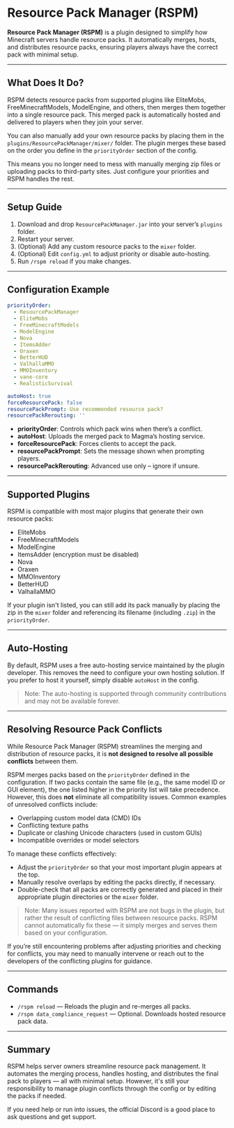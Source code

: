 # Resource Pack Manager (RSPM)

**Resource Pack Manager (RSPM)** is a plugin designed to simplify how Minecraft servers handle resource packs. It automatically merges, hosts, and distributes resource packs, ensuring players always have the correct pack with minimal setup.

---

## What Does It Do?

RSPM detects resource packs from supported plugins like EliteMobs, FreeMinecraftModels, ModelEngine, and others, then merges them together into a single resource pack. This merged pack is automatically hosted and delivered to players when they join your server.

You can also manually add your own resource packs by placing them in the `plugins/ResourcePackManager/mixer/` folder. The plugin merges these based on the order you define in the `priorityOrder` section of the config.

This means you no longer need to mess with manually merging zip files or uploading packs to third-party sites. Just configure your priorities and RSPM handles the rest.

---

## Setup Guide

1. Download and drop `ResourcePackManager.jar` into your server’s `plugins` folder.
2. Restart your server.
3. (Optional) Add any custom resource packs to the `mixer` folder.
4. (Optional) Edit `config.yml` to adjust priority or disable auto-hosting.
5. Run `/rspm reload` if you make changes.

---

## Configuration Example

```yaml
priorityOrder:
  - ResourcePackManager
  - EliteMobs
  - FreeMinecraftModels
  - ModelEngine
  - Nova
  - ItemsAdder
  - Oraxen
  - BetterHUD
  - ValhallaMMO
  - MMOInventory
  - vane-core
  - RealisticSurvival

autoHost: true
forceResourcePack: false
resourcePackPrompt: Use recommended resource pack?
resourcePackRerouting: ''
```

- **priorityOrder**: Controls which pack wins when there’s a conflict.
- **autoHost**: Uploads the merged pack to Magma’s hosting service.
- **forceResourcePack**: Forces clients to accept the pack.
- **resourcePackPrompt**: Sets the message shown when prompting players.
- **resourcePackRerouting**: Advanced use only – ignore if unsure.

---

## Supported Plugins

RSPM is compatible with most major plugins that generate their own resource packs:

- EliteMobs
- FreeMinecraftModels
- ModelEngine
- ItemsAdder (encryption must be disabled)
- Nova
- Oraxen
- MMOInventory
- BetterHUD
- ValhallaMMO

If your plugin isn't listed, you can still add its pack manually by placing the zip in the `mixer` folder and referencing its filename (including `.zip`) in the `priorityOrder`.

---

## Auto-Hosting

By default, RSPM uses a free auto-hosting service maintained by the plugin developer. This removes the need to configure your own hosting solution. If you prefer to host it yourself, simply disable `autoHost` in the config.

> Note: The auto-hosting is supported through community contributions and may not be available forever.

---

## Resolving Resource Pack Conflicts

While Resource Pack Manager (RSPM) streamlines the merging and distribution of resource packs, it is **not designed to resolve all possible conflicts** between them.

RSPM merges packs based on the `priorityOrder` defined in the configuration. If two packs contain the same file (e.g., the same model ID or GUI element), the one listed higher in the priority list will take precedence. However, this does **not** eliminate all compatibility issues. Common examples of unresolved conflicts include:

- Overlapping custom model data (CMD) IDs
- Conflicting texture paths
- Duplicate or clashing Unicode characters (used in custom GUIs)
- Incompatible overrides or model selectors

To manage these conflicts effectively:
- Adjust the `priorityOrder` so that your most important plugin appears at the top.
- Manually resolve overlaps by editing the packs directly, if necessary.
- Double-check that all packs are correctly generated and placed in their appropriate plugin directories or the `mixer` folder.

> Note: Many issues reported with RSPM are not bugs in the plugin, but rather the result of conflicting files between resource packs. RSPM cannot automatically fix these — it simply merges and serves them based on your configuration.

If you’re still encountering problems after adjusting priorities and checking for conflicts, you may need to manually intervene or reach out to the developers of the conflicting plugins for guidance.


---

## Commands

- `/rspm reload` — Reloads the plugin and re-merges all packs.
- `/rspm data_compliance_request` — Optional. Downloads hosted resource pack data.

---

## Summary

RSPM helps server owners streamline resource pack management. It automates the merging process, handles hosting, and distributes the final pack to players — all with minimal setup. However, it's still your responsibility to manage plugin conflicts through the config or by editing the packs if needed.

If you need help or run into issues, the official Discord is a good place to ask questions and get support.
